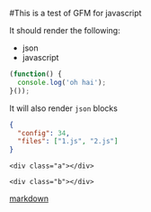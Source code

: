 #This is a test of GFM for javascript

It should render the following:

* json
* javascript

````javascript
(function() {
  console.log('oh hai');  
}());
````

It will also render `json` blocks

```json
{
  "config": 34,
  "files": ["1.js", "2.js"]
}
```
```iframe
<div class="a"></div>
```
```iframe
<div class="b"></div>
```
[markdown](http://daringfireball.net/projects/markdown/syntax)

